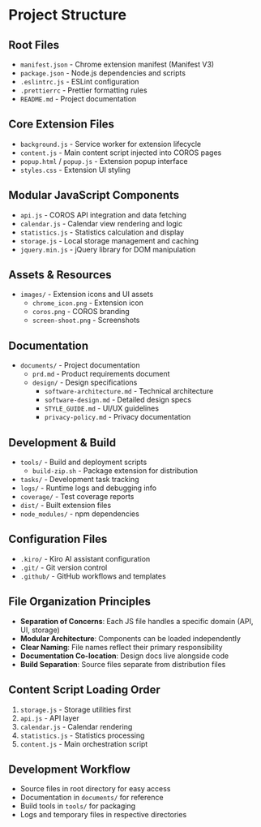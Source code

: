 # Project Structure

## Root Files
- `manifest.json` - Chrome extension manifest (Manifest V3)
- `package.json` - Node.js dependencies and scripts
- `.eslintrc.js` - ESLint configuration
- `.prettierrc` - Prettier formatting rules
- `README.md` - Project documentation

## Core Extension Files
- `background.js` - Service worker for extension lifecycle
- `content.js` - Main content script injected into COROS pages
- `popup.html` / `popup.js` - Extension popup interface
- `styles.css` - Extension UI styling

## Modular JavaScript Components
- `api.js` - COROS API integration and data fetching
- `calendar.js` - Calendar view rendering and logic
- `statistics.js` - Statistics calculation and display
- `storage.js` - Local storage management and caching
- `jquery.min.js` - jQuery library for DOM manipulation

## Assets & Resources
- `images/` - Extension icons and UI assets
  - `chrome_icon.png` - Extension icon
  - `coros.png` - COROS branding
  - `screen-shoot.png` - Screenshots

## Documentation
- `documents/` - Project documentation
  - `prd.md` - Product requirements document
  - `design/` - Design specifications
    - `software-architecture.md` - Technical architecture
    - `software-design.md` - Detailed design specs
    - `STYLE_GUIDE.md` - UI/UX guidelines
    - `privacy-policy.md` - Privacy documentation

## Development & Build
- `tools/` - Build and deployment scripts
  - `build-zip.sh` - Package extension for distribution
- `tasks/` - Development task tracking
- `logs/` - Runtime logs and debugging info
- `coverage/` - Test coverage reports
- `dist/` - Built extension files
- `node_modules/` - npm dependencies

## Configuration Files
- `.kiro/` - Kiro AI assistant configuration
- `.git/` - Git version control
- `.github/` - GitHub workflows and templates

## File Organization Principles
- **Separation of Concerns**: Each JS file handles a specific domain (API, UI, storage)
- **Modular Architecture**: Components can be loaded independently
- **Clear Naming**: File names reflect their primary responsibility
- **Documentation Co-location**: Design docs live alongside code
- **Build Separation**: Source files separate from distribution files

## Content Script Loading Order
1. `storage.js` - Storage utilities first
2. `api.js` - API layer
3. `calendar.js` - Calendar rendering
4. `statistics.js` - Statistics processing
5. `content.js` - Main orchestration script

## Development Workflow
- Source files in root directory for easy access
- Documentation in `documents/` for reference
- Build tools in `tools/` for packaging
- Logs and temporary files in respective directories